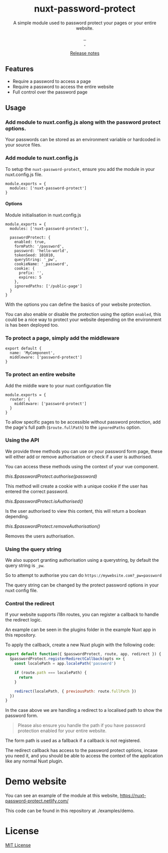 <h1 align="center">nuxt-password-protect</h1>
<p align="center">A simple module used to password protect your pages or your entire website.</p>

<p align="center">
  <a href="https://david-dm.org/stephenkr/nuxt-password-protect">
    <img alt="" src="https://david-dm.org/stephenkr/nuxt-password-protect/status.svg?style=flat-square">
  </a>
  <a href="https://standardjs.com">
    <img alt="" src="https://img.shields.io/badge/code_style-standard-brightgreen.svg?style=flat-square">
  </a>
  <a href="https://www.npmjs.com/package/nuxt-password-protect">
    <img alt="" src="https://img.shields.io/npm/v/nuxt-password-protect/latest.svg?style=flat-square">
  </a>
  <br/>
  <a href="https://www.npmjs.com/package/nuxt-password-protect">
    <img alt="" src="https://img.shields.io/npm/dt/nuxt-password-protect.svg?style=flat-square">
  </a>
  <a href="https://circleci.com/gh/stephenkr/nuxt-password-protect">
    <img alt="" src="https://img.shields.io/circleci/project/github/stephenkr/nuxt-password-protect.svg?style=flat-square">
  </a>
</p>

<p align="center">
  <a href="./CHANGELOG.md">Release notes</a>
</p>

## Features
- Require a password to access a page
- Require a password to access the entire website
- Full control over the password page

## Usage

### Add module to nuxt.config.js along with the password protect options.

Your passwords can be stored as an environment variable or hardcoded in your source files.

### Add module to nuxt.config.js

To setup the `nuxt-password-protect`, ensure you add the module in your nuxt.config.js file.

```
module.exports = {
  modules: ['nuxt-password-protect']
}
```

#### Options

Module initialisation in nuxt.config.js
```
module.exports = {
  modules: ['nuxt-password-protect'],

  passwordProtect: {
    enabled: true,
    formPath: '/password',
    password: 'hello-world',
    tokenSeed: 101010,
    queryString: '_pw',
    cookieName: '_password',
    cookie: {
      prefix: '',
      expires: 5
    },
    ignoredPaths: ['/public-page']
  }
}
```

With the options you can define the basics of your website protection.

You can also enable or disable the protection using the option `enabled`, this could be a nice way to protect your website depending on the environment is has been deployed too.

### To protect a page, simply add the middleware

```
export default {
  name: 'MyComponent',
  middleware: ['password-protect']
}
```

### To protect an entire website
Add the middle ware to your nuxt configuration file

```
module.exports = {
  router: {
    middleware: ['password-protect']
  }
}
```

To allow specific pages to be accessible without password protection, add the page's full path (`$route.fullPath`) to the `ignoredPaths` option.

### Using the API

We provide three methods you can use on your password form page, these will either add or remove authorisation or check if a user is authorised.

You can access these methods using the context of your vue component.

*this.$passwordProtect.authorise(password)*

This method will create a cookie with a unique cookie if the user has entered the correct password.

*this.$passwordProtect.isAuthorised()*

Is the user authorised to view this content, this will return a boolean depending.

*this.$passwordProtect.removeAuthorisation()*

Removes the users authorisation.

### Using the query string

We also support granting authorisation using a querystring, by default the query string is `_pw`.

So to attempt to authorise you can do `https://mywebsite.com?_pw=password`

The query string can be changed by the protect password options in your nuxt config file.

### Control the redirect

If your website supports i18n routes, you can register a callback to handle the redirect logic.

An example can be seen in the plugins folder in the example Nuxt app in this repository.

To apply the callback, create a new Nuxt plugin with the following code:

```js
export default function({ $passwordProtect, route, app, redirect }) {
  $passwordProtect.registerRedirectCallback(opts => {
    const localePath = app.localePath('password')

    if (route.path === localePath) {
      return
    }

    redirect(localePath, { previousPath: route.fullPath })
  })
}
```

In the case above we are handling a redirect to a localised path to show the password form.

> Please also ensure you handle the path if you have password protection enabled for your entire website.

The form path is used as a fallback if a callback is not registered.

The redirect callback has access to the password protect options, incase you need it, and you should be able to access the context of the application like any normal Nuxt plugin.

# Demo website

You can see an example of the module at this website, https://nuxt-password-protect.netlify.com/

This code can be found in this repository at ./examples/demo.

# License

<a href="./LICENSE">MIT License</a>
